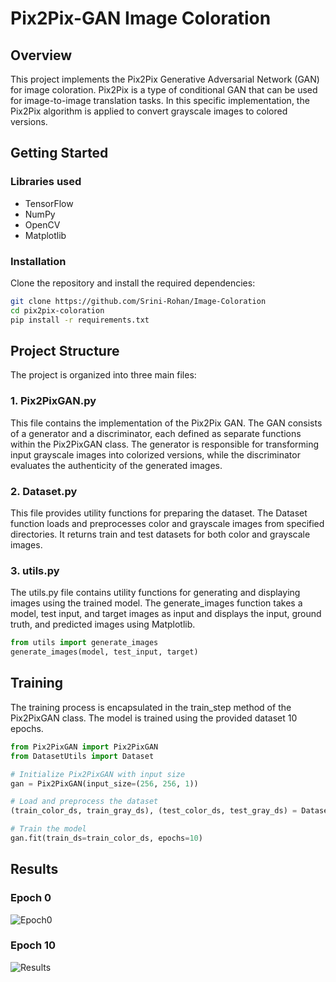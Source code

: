 # Pix2Pix-GAN  Image Coloration 

## Overview
This project implements the Pix2Pix Generative Adversarial Network (GAN) for image coloration. Pix2Pix is a type of conditional GAN that can be used for image-to-image translation tasks. In this specific implementation, the Pix2Pix algorithm is applied to convert grayscale images to colored versions.

## Getting Started
### Libraries used
- TensorFlow
- NumPy
- OpenCV
- Matplotlib

### Installation
Clone the repository and install the required dependencies:
```bash
git clone https://github.com/Srini-Rohan/Image-Coloration
cd pix2pix-coloration
pip install -r requirements.txt
```

## Project Structure
The project is organized into three main files:

### 1. Pix2PixGAN.py
This file contains the implementation of the Pix2Pix GAN. The GAN consists of a generator and a discriminator, each defined as separate functions within the Pix2PixGAN class. The generator is responsible for transforming input grayscale images into colorized versions, while the discriminator evaluates the authenticity of the generated images.

### 2. Dataset.py
This file provides utility functions for preparing the dataset. The Dataset function loads and preprocesses color and grayscale images from specified directories. It returns train and test datasets for both color and grayscale images.

### 3. utils.py
The utils.py file contains utility functions for generating and displaying images using the trained model. The generate_images function takes a model, test input, and target images as input and displays the input, ground truth, and predicted images using Matplotlib.

```python
from utils import generate_images
generate_images(model, test_input, target)
```

## Training
The training process is encapsulated in the train_step method of the Pix2PixGAN class. The model is trained using the provided dataset 10 epochs.

```python
from Pix2PixGAN import Pix2PixGAN
from DatasetUtils import Dataset

# Initialize Pix2PixGAN with input size
gan = Pix2PixGAN(input_size=(256, 256, 1))

# Load and preprocess the dataset
(train_color_ds, train_gray_ds), (test_color_ds, test_gray_ds) = Dataset(path='path/to/dataset', size=256)

# Train the model
gan.fit(train_ds=train_color_ds, epochs=10)
```

## Results
### Epoch 0
![Epoch0](https://github.com/Srini-Rohan/Image-Coloration/assets/76437900/3d4a252a-1b26-4ed0-992f-e33df628a3c4)

### Epoch 10
![Results](https://github.com/Srini-Rohan/Image-Coloration/assets/76437900/0467222f-e023-48b6-a484-16cb08cab586)
